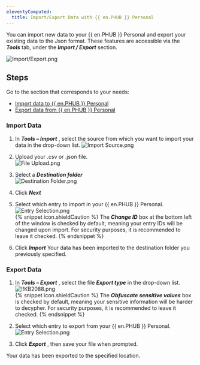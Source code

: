 ```yaml
---
eleventyComputed:
  title: Import/Export Data with {{ en.PHUB }} Personal
---
```

You can import new data to your {{ en.PHUB }} Personal and export your existing data to the Json format. These features are accessible via the ***Tools*** tab, under the ***Import / Export*** section.

![Import/Export.png](/img/en/kb/KB2083.png)

## Steps

Go to the section that corresponds to your needs:

- [Import data to {{ en.PHUB }} Personal](#import)
- [Export data from {{ en.PHUB }} Personal](#export)

### Import Data
<a name="import"></a>

1. In ***Tools – Import*** , select the source from which you want to import your data in the drop-down list.
![Import Source.png](/img/en/kb/KB2084.png)
1. Upload your .csv or .json file.  
![File Upload.png](/img/en/kb/KB2085.png)
1. Select a ***Destination folder***  
![Destination Folder.png](/img/en/kb/KB2086.png)
1. Click ***Next***
1. Select which entry to import in your {{ en.PHUB }} Personal.  
![Entry Selection.png](/img/en/kb/KB2087.png)  
{% snippet icon.shieldCaution %}
The ***Change ID*** box at the bottom left of the window is checked by default, meaning your entry IDs will be changed upon import. For security purposes, it is recommended to leave it checked.
{% endsnippet %}  

6. Click ***Import***
Your data has been imported to the destination folder you previously specified.

### Export Data
<a name="export"></a>

1. In ***Tools – Export*** , select the file ***Export type*** in the drop-down list.  
![!!KB2088.png](/img/en/kb/KB2088.png)  
{% snippet icon.shieldCaution %}
The ***Obfuscate sensitive values*** box is checked by default, meaning your sensitive information will be harder to decypher. For security purposes, it is recommended to leave it checked.
{% endsnippet %}  

2. Select which entry to export from your {{ en.PHUB }} Personal.  
![Entry Selection.png](/img/en/kb/KB2089.png)
1. Click ***Export*** , then save your file when prompted.  

Your data has been exported to the specified location.
